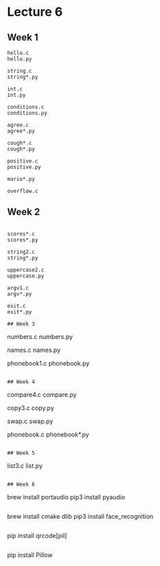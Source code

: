 # Lecture 6

## Week 1

```
hello.c
hello.py

string.c
string*.py

int.c
int.py

conditions.c
conditions.py

agree.c
agree*.py

cough*.c
cough*.py

positive.c
positive.py

mario*.py

overflow.c
```

## Week 2

```

scores*.c
scores*.py

string2.c
string*.py

uppercase2.c
uppercase.py

argv1.c
argv*.py

exit.c
exit*.py

## Week 3

```
numbers.c
numbers.py

names.c
names.py

phonebook1.c
phonebook.py
```

## Week 4

```
compare4.c
compare.py

copy3.c
copy.py

swap.c
swap.py

phonebook.c
phonebook*.py
```

## Week 5

```
list3.c
list.py
```

## Week 6

```
brew install portaudio
pip3 install pyaudio
```

```
brew install cmake dlib
pip3 install face_recognition
```

```
pip install qrcode[pil]
```

```
pip install Pillow
```
